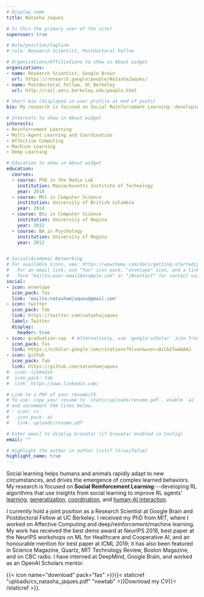```yaml
---
# Display name
title: Natasha Jaques

# Is this the primary user of the site?
superuser: true

# Role/position/tagline
# role: Research Scientist, Postdoctoral Fellow

# Organizations/Affiliations to show in About widget
organizations:
- name: Research Scientist, Google Brain
  url: https://research.google/people/NatashaJaques/
- name: Postdoctoral Fellow, UC Berkeley
  url: http://rail.eecs.berkeley.edu/people.html

# Short bio (displayed in user profile at end of posts)
bio: My research is focused on Social Reinforcement Learning--developing RL algorithms that use insights from social learning and Affective Computing to improve RL agents' learning, generalization, coordination, and human-AI interaction.

# Interests to show in About widget
interests:
- Reinforcement Learning
- Multi-Agent Learning and Coordination
- Affective Computing
- Machine Learning
- Deep Learning

# Education to show in About widget
education:
  courses:
  - course: PhD in the Media Lab
    institution: Massachusetts Institute of Technology
    year: 2019
  - course: MSc in Computer Science
    institution: University of British Columbia
    year: 2014
  - course: BSc in Computer Science
    institution: University of Regina
    year: 2012
  - course: BA in Psychology
    institution: University of Regina
    year: 2012


# Social/Academic Networking
# For available icons, see: https://wowchemy.com/docs/getting-started/page-builder/#icons
#   For an email link, use "fas" icon pack, "envelope" icon, and a link in the
#   form "mailto:your-email@example.com" or "/#contact" for contact widget.
social:
- icon: envelope
  icon_pack: fas
  link: 'mailto:natashamjaques@gmail.com'
- icon: twitter
  icon_pack: fab
  link: https://twitter.com/natashajaques
  label: Twitter
  display:
    header: true
- icon: graduation-cap  # Alternatively, use `google-scholar` icon from `ai` icon pack
  icon_pack: fas
  link: https://scholar.google.com/citations?hl=en&user=8iCb2TwAAAAJ
- icon: github
  icon_pack: fab
  link: https://github.com/natashamjaques
#- icon: linkedin
#  icon_pack: fab
#  link: https://www.linkedin.com/

# Link to a PDF of your resume/CV.
# To use: copy your resume to `static/uploads/resume.pdf`, enable `ai` icons in `params.toml`, 
# and uncomment the lines below.
# - icon: cv
#   icon_pack: ai
#   link: uploads/resume.pdf

# Enter email to display Gravatar (if Gravatar enabled in Config)
email: ""

# Highlight the author in author lists? (true/false)
highlight_name: true
---
```

Social learning helps humans and animals rapidly adapt to new circumstances, and drives the emergence of complex learned behaviors. My research is focused on **Social Reinforcement Learning**---developing RL algorithms that use insights from social learning to improve RL agents' [learning](./publication/paired), [generalization](./publication/learning-social-learning/), [coordination](./publication/social-influence-as-intrinsic-motivation-for-multiagent-deep-reinforce/), and [human-AI interaction](./publication/humancentric-dialog-training-via-offline-reinforcement-learning/). 

I currently hold a joint position as a Research Scientist at Google Brain and Postdoctoral Fellow at UC Berkeley. I received my PhD from MIT, where I worked on Affective Computing and deep/reinforcement/machine learning. My work has received the best demo award at NeurIPS 2016, best paper at the NeurIPS workshops on ML for Healthcare and Cooperative AI, and an honourable mention for best paper at ICML 2019; it has also been featured in Science Magazine, Quartz, MIT Technology Review, Boston Magazine, and on CBC radio.  I have interned at DeepMind, Google Brain, and worked as an OpenAI Scholars mentor. 
<!--I earned my Masters degree from the University of British Columbia, and undergraduate degrees in Computer Science and Psychology from the University of Regina.-->

{{< icon name="download" pack="fas" >}}{{< staticref "uploads/cv_natasha_jaques.pdf" "newtab" >}}Download my CV{{< /staticref >}}.
